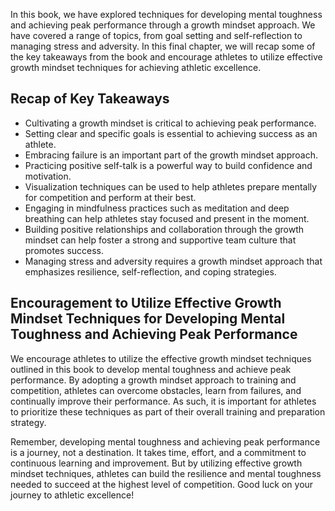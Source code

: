 
In this book, we have explored techniques for developing mental toughness and achieving peak performance through a growth mindset approach. We have covered a range of topics, from goal setting and self-reflection to managing stress and adversity. In this final chapter, we will recap some of the key takeaways from the book and encourage athletes to utilize effective growth mindset techniques for achieving athletic excellence.

Recap of Key Takeaways
----------------------

* Cultivating a growth mindset is critical to achieving peak performance.
* Setting clear and specific goals is essential to achieving success as an athlete.
* Embracing failure is an important part of the growth mindset approach.
* Practicing positive self-talk is a powerful way to build confidence and motivation.
* Visualization techniques can be used to help athletes prepare mentally for competition and perform at their best.
* Engaging in mindfulness practices such as meditation and deep breathing can help athletes stay focused and present in the moment.
* Building positive relationships and collaboration through the growth mindset can help foster a strong and supportive team culture that promotes success.
* Managing stress and adversity requires a growth mindset approach that emphasizes resilience, self-reflection, and coping strategies.

Encouragement to Utilize Effective Growth Mindset Techniques for Developing Mental Toughness and Achieving Peak Performance
---------------------------------------------------------------------------------------------------------------------------

We encourage athletes to utilize the effective growth mindset techniques outlined in this book to develop mental toughness and achieve peak performance. By adopting a growth mindset approach to training and competition, athletes can overcome obstacles, learn from failures, and continually improve their performance. As such, it is important for athletes to prioritize these techniques as part of their overall training and preparation strategy.

Remember, developing mental toughness and achieving peak performance is a journey, not a destination. It takes time, effort, and a commitment to continuous learning and improvement. But by utilizing effective growth mindset techniques, athletes can build the resilience and mental toughness needed to succeed at the highest level of competition. Good luck on your journey to athletic excellence!
